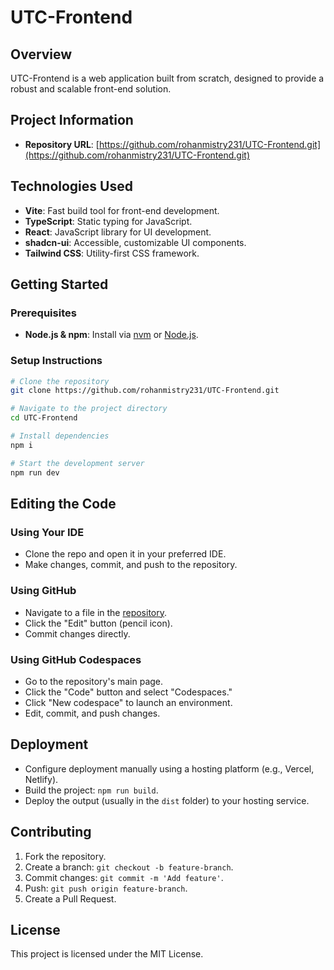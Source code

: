 # UTC-Frontend

## Overview
UTC-Frontend is a web application built from scratch, designed to provide a robust and scalable front-end solution.

## Project Information
- **Repository URL**: [https://github.com/rohanmistry231/UTC-Frontend.git](https://github.com/rohanmistry231/UTC-Frontend.git)

## Technologies Used
- **Vite**: Fast build tool for front-end development.
- **TypeScript**: Static typing for JavaScript.
- **React**: JavaScript library for UI development.
- **shadcn-ui**: Accessible, customizable UI components.
- **Tailwind CSS**: Utility-first CSS framework.

## Getting Started
### Prerequisites
- **Node.js & npm**: Install via [nvm](https://github.com/nvm-sh/nvm) or [Node.js](https://nodejs.org/).

### Setup Instructions
```bash
# Clone the repository
git clone https://github.com/rohanmistry231/UTC-Frontend.git

# Navigate to the project directory
cd UTC-Frontend

# Install dependencies
npm i

# Start the development server
npm run dev
```

## Editing the Code
### Using Your IDE
- Clone the repo and open it in your preferred IDE.
- Make changes, commit, and push to the repository.

### Using GitHub
- Navigate to a file in the [repository](https://github.com/rohanmistry231/UTC-Frontend).
- Click the "Edit" button (pencil icon).
- Commit changes directly.

### Using GitHub Codespaces
- Go to the repository's main page.
- Click the "Code" button and select "Codespaces."
- Click "New codespace" to launch an environment.
- Edit, commit, and push changes.

## Deployment
- Configure deployment manually using a hosting platform (e.g., Vercel, Netlify).
- Build the project: `npm run build`.
- Deploy the output (usually in the `dist` folder) to your hosting service.

## Contributing
1. Fork the repository.
2. Create a branch: `git checkout -b feature-branch`.
3. Commit changes: `git commit -m 'Add feature'`.
4. Push: `git push origin feature-branch`.
5. Create a Pull Request.

## License
This project is licensed under the MIT License.